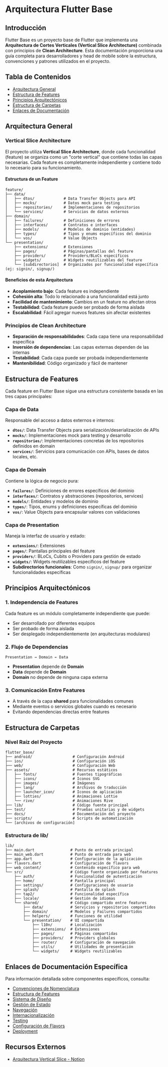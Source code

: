 # Arquitectura Flutter Base

## Introducción

Flutter Base es un proyecto base de Flutter que implementa una **Arquitectura de Cortes Verticales (Vertical Slice Architecture)** combinada con principios de **Clean Architecture**. Esta documentación proporciona una guía completa para desarrolladores y head de mobile sobre la estructura, convenciones y patrones utilizados en el proyecto.

## Tabla de Contenidos

- [Arquitectura General](#arquitectura-general)
- [Estructura de Features](#estructura-de-features)
- [Principios Arquitectónicos](#principios-arquitectónicos)
- [Estructura de Carpetas](#estructura-de-carpetas)
- [Enlaces de Documentación](#enlaces-de-documentación-específica)

## Arquitectura General

### Vertical Slice Architecture

El proyecto utiliza **Vertical Slice Architecture**, donde cada funcionalidad (feature) se organiza como un "corte vertical" que contiene todas las capas necesarias. Cada feature es completamente independiente y contiene todo lo necesario para su funcionamiento.

#### Estructura de un Feature

```
feature/
├── data/
│   ├── dtos/             # Data Transfer Objects para API
│   ├── mocks/            # Datos mock para testing
│   ├── repositories/     # Implementaciones de repositorios
│   └── services/         # Servicios de datos externos
├── domain/
│   ├── failures/         # Definiciones de errores
│   ├── interfaces/       # Contratos e interfaces
│   ├── models/           # Modelos de dominio (entidades)
│   ├── types/            # Tipos y enums específicos del dominio
│   └── vos/              # Value Objects
└── presentation/
    ├── extensions/       # Extensiones
    ├── pages/            # Páginas/pantallas del feature
    ├── providers/        # Providers/BLoCs específicos
    ├── widgets/          # Widgets reutilizables del feature
    └── [subdirectorios]  # Organizados por funcionalidad específica (ej: signin/, signup/)
```

#### Beneficios de esta Arquitectura

- **Acoplamiento bajo**: Cada feature es independiente
- **Cohesión alta**: Todo lo relacionado a una funcionalidad está junto
- **Facilidad de mantenimiento**: Cambios en un feature no afectan otros
- **Testabilidad**: Cada feature puede ser probado de forma aislada
- **Escalabilidad**: Fácil agregar nuevos features sin afectar existentes

### Principios de Clean Architecture

- **Separación de responsabilidades**: Cada capa tiene una responsabilidad específica
- **Inversión de dependencias**: Las capas externas dependen de las internas
- **Testabilidad**: Cada capa puede ser probada independientemente
- **Mantenibilidad**: Código organizado y fácil de mantener

## Estructura de Features

Cada feature en Flutter Base sigue una estructura consistente basada en las tres capas principales:

### Capa de Data
Responsable del acceso a datos externos e internos:

- **`dtos/`**: Data Transfer Objects para serialización/deserialización de APIs
- **`mocks/`**: Implementaciones mock para testing y desarrollo
- **`repositories/`**: Implementaciones concretas de los repositorios definidos en domain
- **`services/`**: Servicios para comunicación con APIs, bases de datos locales, etc.

### Capa de Domain
Contiene la lógica de negocio pura:

- **`failures/`**: Definiciones de errores específicos del dominio 
- **`interfaces/`**: Contratos y abstracciones (repositorios, services)
- **`models/`**: Entidades y modelos de dominio
- **`types/`**: Tipos, enums y definiciones específicas del dominio
- **`vos/`**: Value Objects para encapsular valores con validaciones

### Capa de Presentation
Maneja la interfaz de usuario y estado:

- **`extensions/`**: Extensiones
- **`pages/`**: Pantallas principales del feature
- **`providers/`**: BLoCs, Cubits o Providers para gestión de estado
- **`widgets/`**: Widgets reutilizables específicos del feature
- **Subdirectorios funcionales**: Como `signin/`, `signup/` para organizar funcionalidades específicas

## Principios Arquitectónicos

### 1. Independencia de Features
Cada feature es un módulo completamente independiente que puede:
- Ser desarrollado por diferentes equipos
- Ser probado de forma aislada
- Ser desplegado independientemente (en arquitecturas modulares)

### 2. Flujo de Dependencias
```
Presentation → Domain ← Data
```
- **Presentation** depende de **Domain**
- **Data** depende de **Domain**
- **Domain** no depende de ninguna capa externa

### 3. Comunicación Entre Features
- A través de la capa **shared** para funcionalidades comunes
- Mediante eventos o servicios globales cuando es necesario
- Evitando dependencias directas entre features

## Estructura de Carpetas

### Nivel Raíz del Proyecto

```
flutter_base/
├── android/                  # Configuración Android
├── ios/                      # Configuración iOS
├── web/                      # Configuración Web
├── assets/                   # Recursos estáticos
│   ├── fonts/                # Fuentes tipográficas
│   ├── icons/                # Iconos SVG
│   ├── images/               # Imágenes
│   ├── lang/                 # Archivos de traducción
│   ├── launcher_icon/        # Iconos de aplicación
│   ├── lotties/              # Animaciones Lottie
│   └── rive/                 # Animaciones Rive
├── lib/                      # Código fuente principal
├── test/                     # Pruebas unitarias y de widgets
├── docs/                     # Documentación del proyecto
├── scripts/                  # Scripts de automatización
└── [archivos de configuración]
```

### Estructura de lib/

```
lib/
├── main.dart                # Punto de entrada principal
├── main_web.dart            # Punto de entrada para web
├── app.dart                 # Configuración de la aplicación
├── flavors.dart             # Configuración de flavors
├── web_content/             # Contenido específico para web
└── src/                     # Código fuente organizado por features
    ├── auth/                # Funcionalidad de autenticación
    ├── home/                # Pantalla principal
    ├── settings/            # Configuraciones de usuario
    ├── splash/              # Pantalla de splash
    ├── tap2/                # Funcionalidad específica
    ├── locale/              # Gestión de idiomas
    └── shared/              # Código compartido entre features
        ├── data/            # Servicios y repositorios compartidos
        ├── domain/          # Modelos y Failures compartidos
        ├── helpers/         # Funciones de utilidad
        └── presentation/    # UI compartida
            ├── l10n/        # Localización
            ├── extensions/  # Extensiones
            ├── pages/       # Páginas compartidas
            ├── providers/   # Providers globales
            ├── router/      # Configuración de navegación
            ├── utils/       # Utilidades de presentación
            └── widgets/     # Widgets reutilizables
```

## Enlaces de Documentación Específica

Para información detallada sobre componentes específicos, consulta:

- [Convenciones de Nomenclatura](./naming-conventions.md)
- [Estructura de Features](./feature-structure.md)
- [Sistema de Diseño](./design-system.md)
- [Gestión de Estado](./state-management.md)
- [Navegación](./navigation.md)
- [Internacionalización](./internationalization.md)
- [Testing](./testing.md)
- [Configuración de Flavors](./flavors.md)
- [Deployment](./deployment.md)

## Recursos Externos

- [Arquitectura Vertical Slice - Notion](https://www.notion.so/werainmakers/Arquitectura-Vertical-Slice-8b32f3e9da3440fd8668afd2a5e4bb12)
